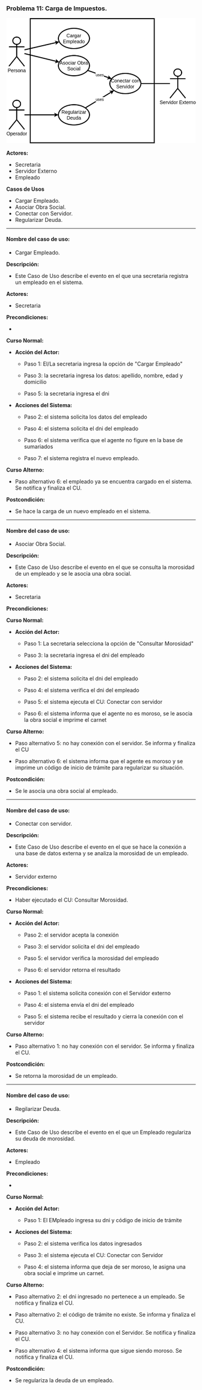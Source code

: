### Problema 11: Carga de Impuestos.

![ejercicio11](./drawios/ejercicio11_P3.drawio.png)

**Actores:**

- Secretaria
- Servidor Externo
- Empleado

**Casos de Usos**

- Cargar Empleado.
- Asociar Obra Social.
- Conectar con Servidor.
- Regularizar Deuda.

___

#### Nombre del caso de uso:

- Cargar Empleado.

**Descripción:** 

- Este Caso de Uso describe el evento en el que una secretaria registra un empleado en el sistema.

**Actores:**

- Secretaria

**Precondiciones:**

- 

**Curso Normal:**

- **Acción del Actor:**

	- Paso 1: El/La secretaria ingresa la opción de "Cargar Empleado"
	
	- Paso 3: la secretaria ingresa los datos: apellido, nombre, edad y domicilio
	
	- Paso 5: la secretaria ingresa el dni

- **Acciones del Sistema:**

	- Paso 2: el sistema solicita los datos del empleado
	
	- Paso 4: el sistema solicita el dni del empleado
	
	- Paso 6: el sistema verifica que el agente no figure en la base de sumariados
	
	- Paso 7: el sistema registra el nuevo empleado.

**Curso Alterno:**

- Paso alternativo 6: el empleado ya se encuentra cargado en el sistema. Se notifica y finaliza el CU.

**Postcondición:**

- Se hace la carga de un nuevo empleado en el sistema.
___

#### Nombre del caso de uso:

- Asociar Obra Social.

**Descripción:** 

- Este Caso de Uso describe el evento en el que se consulta la morosidad de un empleado y se le asocia una obra social.

**Actores:** 

- Secretaria

**Precondiciones:**

**Curso Normal:**

- **Acción del Actor:**

	- Paso 1: La secretaria selecciona la opción de "Consultar Morosidad"
	
	- Paso 3: la secretaria ingresa el dni del empleado

- **Acciones del Sistema:**

	- Paso 2: el sistema solicita el dni del empleado
	
	- Paso 4: el sistema verifica el dni del empleado
	
	- Paso 5: el sistema ejecuta el CU: Conectar con servidor
	
	- Paso 6: el sistema informa que el agente no es moroso, se le asocia la obra social e imprime el carnet

**Curso Alterno:**

- Paso alternativo 5: no hay conexión con el servidor. Se informa y finaliza el CU

- Paso alternativo 6: el sistema informa que el agente es moroso y se imprime un código de inicio de trámite para regularizar su situación.

**Postcondición:**

- Se le asocia una obra social al empleado.

___

#### Nombre del caso de uso:

- Conectar con servidor.

**Descripción:** 

- Este Caso de Uso describe el evento en el que se hace la conexión a una base de datos externa y se analiza la morosidad de un empleado.

**Actores:** 

- Servidor externo

**Precondiciones:**

- Haber ejecutado el CU: Consultar Morosidad.

**Curso Normal:**

- **Acción del Actor:**

	- Paso 2: el servidor acepta la conexión
	
	- Paso 3: el servidor solicita el dni del empleado
	
	- Paso 5: el servidor verifica la morosidad del empleado
	
	- Paso 6: el servidor retorna el resultado

- **Acciones del Sistema:**

	- Paso 1: el sistema solicita conexión con el Servidor externo
	
	- Paso 4: el sistema envía el dni del empleado
	
	- Paso 5: el sistema recibe el resultado y cierra la conexión con el servidor

**Curso Alterno:**

- Paso alternativo 1: no hay conexión con el servidor. Se informa y finaliza el CU.

**Postcondición:**

- Se retorna la morosidad de un empleado.

___

#### Nombre del caso de uso:

- Regilarizar Deuda.

**Descripción:** 

- Este Caso de Uso describe el evento en el que un Empleado regulariza su deuda de morosidad.

**Actores:** 

- Empleado

**Precondiciones:**

- 

**Curso Normal:**

- **Acción del Actor:**

	- Paso 1: El EMpleado ingresa su dni y código de inicio de trámite

- **Acciones del Sistema:**

	- Paso 2: el sistema verifica los datos ingresados
	
	- Paso 3: el sistema ejecuta el CU: Conectar con Servidor
	
	- Paso 4: el sistema informa que deja de ser moroso, le asigna una obra social e imprime un carnet.

**Curso Alterno:**

- Paso alternativo 2: el dni ingresado no pertenece a un empleado. Se notifica y finaliza el CU.

- Paso alternativo 2: el código de trámite no existe. Se informa y finaliza el CU.

- Paso alternativo 3: no hay conexión con el Servidor. Se notifica y finaliza el CU.

- Paso alternativo 4: el sistema informa que sigue siendo moroso. Se notifica y finaliza el CU.

**Postcondición:**

- Se regulariza la deuda de un empleado.

